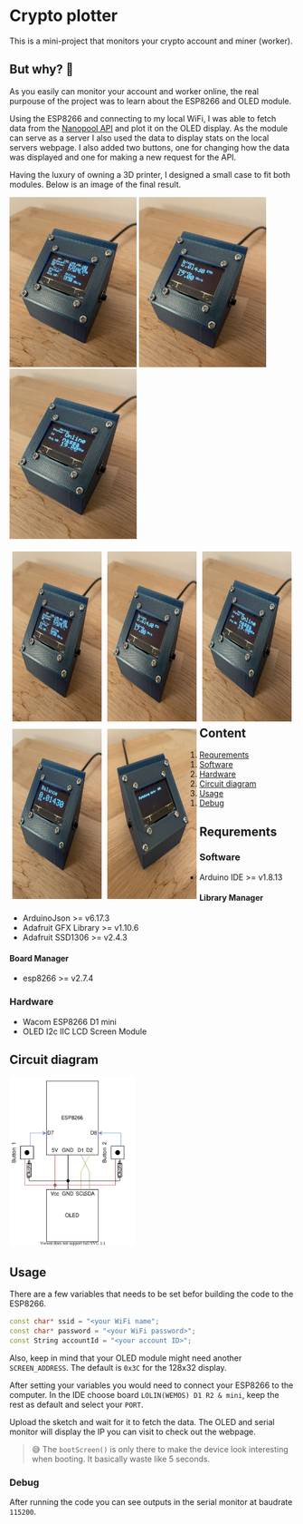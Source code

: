 # Crypto plotter
This is a mini-project that monitors your crypto account and miner (worker).

## But why? :shrug:
As you easily can monitor your account and worker online, the real purpouse of the project was to learn about the ESP8266 and OLED module.

Using the ESP8266 and connecting to my local WiFi, I was able to fetch data from the [Nanopool API](https://eth.nanopool.org/api) and plot it on the OLED display. As the module can serve as a server I also used the data to display stats on the local servers webpage. I also added two buttons, one for changing how the data was displayed and one for making a new request for the API.

Having the luxury of owning a 3D printer, I designed a small case to fit both modules. Below is an image of the final result.

<img alt="Case and modules" height=300 src="images/default.jpg" /> <img alt="Case and modules" height=300  src="images/stats.jpg" /> <img alt="Case and modules" height=300  src="images/worker.jpg" />


<div>
  <div class="column" style="float: left; width: 33.33%; padding: 5px; box-sizing: border-box;">
    <img alt="Case and modules" height=300 src="images/default.jpg" />
  </div>
  <div class="column" style="float: left; width: 33.33%; padding: 5px; box-sizing: border-box;">
    <img alt="Case and modules" height=300  src="images/stats.jpg" />
  </div>
  <div class="column" style="float: left; width: 33.33%; padding: 5px; box-sizing: border-box;">
    <img alt="Case and modules" height=300  src="images/worker.jpg" />
  </div>
</div>
<div>
  <div class="column" style="float: left; width: 33.33%; padding: 5px; box-sizing: border-box;">
    <img alt="Case and modules" height=300 src="images/balance.jpg" />
  </div>
  <div class="column" style="float: left; width: 33.33%; padding: 5px; box-sizing: border-box;">
    <img alt="Case and modules" height=300  src="images/fetch.jpg" />
  </div>
</div>

## Content
1. [Requrements](#requrements)
    1. [Software](#software)
    2. [Hardware](#hardware)
2. [Circuit diagram](#circuit-diagram)
3. [Usage](#usage)
    1. [Debug](#debug)

## Requrements
### Software
- Arduino IDE >= v1.8.13

#### Library Manager
- ArduinoJson >= v6.17.3
- Adafruit GFX Library >= v1.10.6
- Adafruit SSD1306 >= v2.4.3

#### Board Manager
- esp8266 >= v2.7.4

### Hardware
- Wacom ESP8266 D1 mini
- OLED I2c IIC LCD Screen Module

## Circuit diagram
<img height=300 alt="Diagram" src="images/diagram.svg" />

## Usage
There are a few variables that needs to be set befor building the code to the ESP8266.
```cpp
const char* ssid = "<your WiFi name";
const char* password = "<your WiFi password>";
const String accountId = "<your account ID>";
```
Also, keep in mind that your OLED module might need another `SCREEN_ADDRESS`. The default is `0x3C` for the 128x32 display.

After setting your variables you would need to connect your ESP8266 to the computer. In the IDE choose board `LOLIN(WEMOS) D1 R2 & mini`, keep the rest as default and select your `PORT`.

Upload the sketch and wait for it to fetch the data. The OLED and serial monitor will display the IP you can visit to check out the webpage.

> :sweat_smile: The `bootScreen()` is only there to make the device look interesting when booting. It basically waste like 5 seconds.

### Debug
After running the code you can see outputs in the serial monitor at baudrate `115200`.
